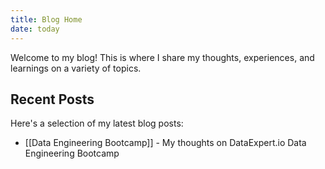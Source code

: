 ```yaml
---
title: Blog Home
date: today
---
```


Welcome to my blog! This is where I share my thoughts, experiences, and learnings on a variety of topics.

## Recent Posts

Here's a selection of my latest blog posts:

- [[Data Engineering Bootcamp]] - My thoughts on DataExpert.io Data Engineering Bootcamp


